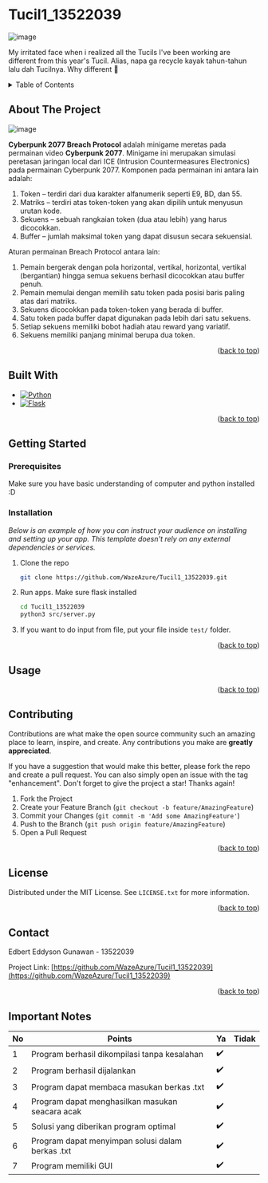 # Tucil1_13522039
<!-- Improved compatibility of back to top link: See: https://github.com/othneildrew/Best-README-Template/pull/73 -->
<a name="readme-top"></a>
<!--
*** Thanks for checking out the Best-README-Template. If you have a suggestion
*** that would make this better, please fork the repo and create a pull request
*** or simply open an issue with the tag "enhancement".
*** Don't forget to give the project a star!
*** Thanks again! Now go create something AMAZING! :D
-->



<!-- PROJECT SHIELDS -->
<!--
*** I'm using markdown "reference style" links for readability.
*** Reference links are enclosed in brackets [ ] instead of parentheses ( ).
*** See the bottom of this document for the declaration of the reference variables
*** for contributors-url, forks-url, etc. This is an optional, concise syntax you may use.
*** https://www.markdownguide.org/basic-syntax/#reference-style-links
-->


<!-- PROJECT LOGO -->
![image](https://github.com/WazeAzure/Tucil1_13522039/assets/55005873/faeb661d-63a7-41b1-848c-51d6f9bbc232)

<p>My irritated face when i realized all the Tucils I've been working are different from this year's Tucil. Alias, napa ga recycle kayak tahun-tahun lalu dah Tucilnya. Why different 🥐</p>


<!-- TABLE OF CONTENTS -->
<details>
  <summary>Table of Contents</summary>
  <ol>
    <li>
      <a href="#about-the-project">About The Project</a>
      <ul>
        <li><a href="#built-with">Built With</a></li>
      </ul>
    </li>
    <li>
      <a href="#getting-started">Getting Started</a>
      <ul>
        <li><a href="#prerequisites">Prerequisites</a></li>
        <li><a href="#installation">Installation</a></li>
      </ul>
    </li>
    <li><a href="#usage">Usage</a></li>
    <li><a href="#roadmap">Roadmap</a></li>
    <li><a href="#contributing">Contributing</a></li>
    <li><a href="#license">License</a></li>
    <li><a href="#contact">Contact</a></li>
    <li><a href="#acknowledgments">Acknowledgments</a></li>
  </ol>
</details>



<!-- ABOUT THE PROJECT -->
## About The Project
![image](https://github.com/WazeAzure/Tucil1_13522039/assets/55005873/a70d089a-dbdd-4daa-8ec0-6ce974b458f6)

**Cyberpunk 2077 Breach Protocol** adalah minigame meretas pada permainan video **Cyberpunk 2077**. Minigame ini merupakan simulasi peretasan jaringan local dari ICE (Intrusion Countermeasures Electronics) pada permainan Cyberpunk 2077. Komponen pada permainan ini antara lain adalah:
1. Token – terdiri dari dua karakter alfanumerik seperti E9, BD, dan 55.
2. Matriks – terdiri atas token-token yang akan dipilih untuk menyusun urutan kode.
3. Sekuens – sebuah rangkaian token (dua atau lebih) yang harus dicocokkan.
4. Buffer – jumlah maksimal token yang dapat disusun secara sekuensial.

Aturan permainan Breach Protocol antara lain:
1. Pemain bergerak dengan pola horizontal, vertikal, horizontal, vertikal (bergantian) hingga semua sekuens berhasil dicocokkan atau buffer penuh.
2. Pemain memulai dengan memilih satu token pada posisi baris paling atas dari matriks.
3. Sekuens dicocokkan pada token-token yang berada di buffer.
4. Satu token pada buffer dapat digunakan pada lebih dari satu sekuens.
5. Setiap sekuens memiliki bobot hadiah atau reward yang variatif.
6. Sekuens memiliki panjang minimal berupa dua token.


<p align="right">(<a href="#readme-top">back to top</a>)</p>



## Built With

* [![Python][Python]][Python-url]
* [![Flask][Flask]][Flask-url]

<p align="right">(<a href="#readme-top">back to top</a>)</p>



<!-- GETTING STARTED -->
## Getting Started

### Prerequisites

Make sure you have basic understanding of computer and python installed :D

### Installation

_Below is an example of how you can instruct your audience on installing and setting up your app. This template doesn't rely on any external dependencies or services._

1. Clone the repo
   ```sh
   git clone https://github.com/WazeAzure/Tucil1_13522039.git
   ```
2. Run apps. Make sure flask installed
   ```sh
   cd Tucil1_13522039
   python3 src/server.py
   ```
3. If you want to do input from file, put your file inside `test/` folder.

<p align="right">(<a href="#readme-top">back to top</a>)</p>



<!-- USAGE EXAMPLES -->
## Usage


<p align="right">(<a href="#readme-top">back to top</a>)</p>


<!-- CONTRIBUTING -->
## Contributing

Contributions are what make the open source community such an amazing place to learn, inspire, and create. Any contributions you make are **greatly appreciated**.

If you have a suggestion that would make this better, please fork the repo and create a pull request. You can also simply open an issue with the tag "enhancement".
Don't forget to give the project a star! Thanks again!

1. Fork the Project
2. Create your Feature Branch (`git checkout -b feature/AmazingFeature`)
3. Commit your Changes (`git commit -m 'Add some AmazingFeature'`)
4. Push to the Branch (`git push origin feature/AmazingFeature`)
5. Open a Pull Request

<p align="right">(<a href="#readme-top">back to top</a>)</p>



<!-- LICENSE -->
## License

Distributed under the MIT License. See `LICENSE.txt` for more information.

<p align="right">(<a href="#readme-top">back to top</a>)</p>



<!-- CONTACT -->
## Contact

Edbert Eddyson Gunawan - 13522039

Project Link: [https://github.com/WazeAzure/Tucil1_13522039](https://github.com/WazeAzure/Tucil1_13522039)

<p align="right">(<a href="#readme-top">back to top</a>)</p>

## Important Notes

| No | Points | Ya | Tidak |
| --- | --- | --- | --- |
| 1 | Program berhasil dikompilasi tanpa kesalahan | ✔️ | |
| 2 | Program berhasil dijalankan | ✔️ | |
| 3 | Program dapat membaca masukan berkas .txt | ✔️ | |
| 4 | Program dapat menghasilkan masukan seacara acak | ✔️ | |
| 5 | Solusi yang diberikan program optimal | ✔️ | |
| 6 | Program dapat menyimpan solusi dalam berkas .txt | ✔️ | |
| 7 | Program memiliki GUI | ✔️ | |

<!-- MARKDOWN LINKS & IMAGES -->
<!-- https://www.markdownguide.org/basic-syntax/#reference-style-links -->
[contributors-shield]: https://img.shields.io/github/contributors/othneildrew/Best-README-Template.svg?style=for-the-badge
[contributors-url]: https://github.com/othneildrew/Best-README-Template/graphs/contributors
[forks-shield]: https://img.shields.io/github/forks/othneildrew/Best-README-Template.svg?style=for-the-badge
[forks-url]: https://github.com/othneildrew/Best-README-Template/network/members
[stars-shield]: https://img.shields.io/github/stars/othneildrew/Best-README-Template.svg?style=for-the-badge
[stars-url]: https://github.com/othneildrew/Best-README-Template/stargazers
[issues-shield]: https://img.shields.io/github/issues/othneildrew/Best-README-Template.svg?style=for-the-badge
[issues-url]: https://github.com/othneildrew/Best-README-Template/issues
[license-shield]: https://img.shields.io/github/license/othneildrew/Best-README-Template.svg?style=for-the-badge
[license-url]: https://github.com/othneildrew/Best-README-Template/blob/master/LICENSE.txt
[linkedin-shield]: https://img.shields.io/badge/-LinkedIn-black.svg?style=for-the-badge&logo=linkedin&colorB=555
[linkedin-url]: https://linkedin.com/in/othneildrew
[product-screenshot]: images/screenshot.png
[Python]: https://img.shields.io/badge/python-3670A0?style=for-the-badge&logo=python&logoColor=ffdd54
[Python-url]: https://www.python.org/
[Flask]: https://img.shields.io/badge/flask-%23000.svg?style=for-the-badge&logo=flask&logoColor=white
[Flask-url]: https://flask.palletsprojects.com/en
